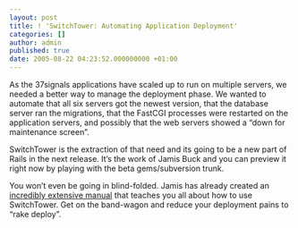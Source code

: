 ```yaml
---
layout: post
title: ! 'SwitchTower: Automating Application Deployment'
categories: []
author: admin
published: true
date: 2005-08-22 04:23:52.000000000 +01:00
---
```

<p>As the 37signals applications have scaled up to run on multiple servers, we needed a better way to manage the deployment phase. We wanted to automate that all six servers got the newest version, that the database server ran the migrations, that the FastCGI processes were restarted on the application servers, and possibly that the web servers showed a &#8220;down for maintenance screen&#8221;.</p>
<p>SwitchTower is the extraction of that need and its going to be a new part of Rails in the next release. It&#8217;s the work of Jamis Buck and you can preview it right now by playing with the beta gems/subversion trunk.</p>
<p>You won&#8217;t even be going in blind-folded. Jamis has already created an <a href="http://manuals.rubyonrails.com/read/book/17">incredibly extensive manual</a> that teaches you all about how to use SwitchTower. Get on the band-wagon and reduce your deployment pains to &#8220;rake deploy&#8221;.</p>